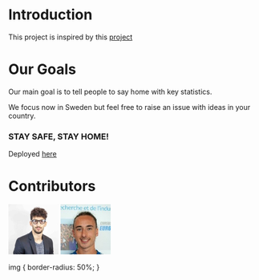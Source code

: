 # Introduction

This project is inspired by this [project](https://github.com/ecohydro/covid-19-waves)

# Our Goals 
Our main goal is to tell people to say home with key statistics. 

We focus now in Sweden but feel free to raise an issue with ideas in your country. 

### STAY SAFE, STAY HOME!

Deployed [here](https://corona-confinement.herokuapp.com/)

# Contributors

<img src='./ressources/pictures/photo_mastafa.jpeg' href= 'https://github.com/MastafaF' width=100 height=100> <img src='./ressources/pictures/photo_quentin.jpg' href = 'https://github.com/quentindubourgdeluzencon)' width=100 height=100>

img {
  border-radius: 50%;
}
